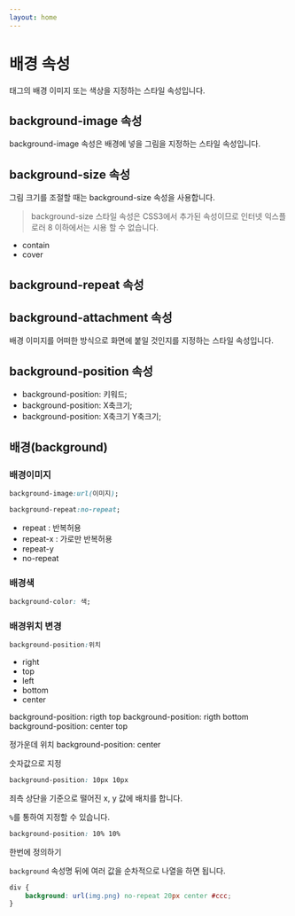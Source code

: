 ```yaml
---
layout: home
---
```


# 배경 속성
태그의 배경 이미지 또는 색상을 지정하는 스타일 속성입니다.


## background-image 속성
background-image 속성은 배경에 넣을 그림을 지정하는 스타일 속성입니다.

## background-size 속성
그림 크기를 조절할 때는 background-size 속성을 사용합니다.

> background-size 스타일 속성은 CSS3에서 추가된 속성이므로 인터넷 익스플로러 8 이하에서는 시용 할 수 없습니다.

* contain
* cover


## background-repeat 속성


## background-attachment 속성
배경 이미지를 어떠한 방식으로 화면에 붙일 것인지를 지정하는 
스타일 속성입니다.


## background-position 속성

* background-position:  키워드;
* background-position: X축크기;
* background-position: X축크기 Y축크기;





## 배경(background)

### 배경이미지

```css
background-image:url(이미지);
```


```css
background-repeat:no-repeat;
```

* repeat : 반복허용
* repeat-x : 가로만 반복허용
* repeat-y
* no-repeat

### 배경색
```css
background-color: 색;
```

### 배경위치 변경
```css
background-position:위치
```

* right
* top
* left
* bottom
* center

background-position: rigth top
background-position: rigth bottom
background-position: center top

정가운데 위치
background-position: center

숫자값으로 지정

```css
background-position: 10px 10px
```
죄측 상단을 기준으로 떨어진 x, y 값에 배치를 합니다.

`%`를 통하여 지정할 수 있습니다.
```css
background-position: 10% 10%
```

한번에 정의하기

`background` 속성명 뒤에 여러 값을 순차적으로 나열을 하면 됩니다.

```css
div {
    background: url(img.png) no-repeat 20px center #ccc;
}
```







